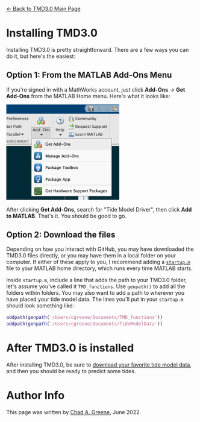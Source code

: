 [&larr; Back to TMD3.0 Main Page](../README.md)

# Installing TMD3.0 
Installing TMD3.0 is pretty straightforward. There are a few ways you can do it, but here's the easiest: 

## Option 1: From the MATLAB Add-Ons Menu
If you're signed in with a MathWorks account, just click **Add-Ons** &rarr; **Get Add-Ons** from the MATLAB Home menu. Here's what it looks like: 

<img src="markdown_figures/AddOnsMenu.png" width="300"/>

After clicking **Get Add-Ons**, search for "Tide Model Driver", then click **Add to MATLAB**. That's it. You should be good to go. 

## Option 2: Download the files
Depending on how you interact with GitHub, you may have downloaded the TMD3.0 files directly, or you may have them in a local folder on your computer. If either of these apply to you, I recommend adding a [`startup.m`](https://www.mathworks.com/help/matlab/ref/startup.html) file to your MATLAB home directory, which runs every time MATLAB starts. 

Inside `startup.m`, include a line that adds the path to your TMD3.0 folder, let's assume you've called it `TMD_functions`. Use `genpath()` to add all the folders within folders. You may also want to add a path to wherever you have placed your tide model data. The lines you'll put in your `startup.m` should look something like: 

```matlab
addpath(genpath('/Users/cgreene/Documents/TMD_functions'))
addpath(genpath('/Users/cgreene/Documents/TideModelData'))
```
# After TMD3.0 is installed
After installing TMD3.0, be sure to [download your favorite tide model data](tide_model_data.md), and then you should be ready to predict some tides. 

# Author Info
This page was written by [Chad A. Greene](https://www.chadagreene.com), June 2022. 